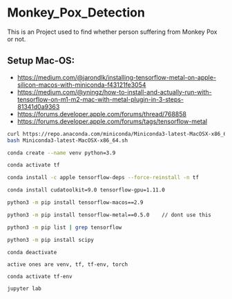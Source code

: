 # Monkey_Pox_Detection
This is an Project used to find whether person suffering from Monkey Pox or not.

## Setup Mac-OS:

 - https://medium.com/@jarondlk/installing-tensorflow-metal-on-apple-silicon-macos-with-miniconda-f43121fe3054
 - https://medium.com/@yningz/how-to-install-and-actually-run-with-tensorflow-on-m1-m2-mac-with-metal-plugin-in-3-steps-81341d0a9363
 - https://forums.developer.apple.com/forums/thread/768858
 - https://forums.developer.apple.com/forums/tags/tensorflow-metal

```bash
curl https://repo.anaconda.com/miniconda/Miniconda3-latest-MacOSX-x86_64.sh -o Miniconda3-latest-MacOSX-x86_64.sh
bash Miniconda3-latest-MacOSX-x86_64.sh

conda create --name venv python=3.9

conda activate tf

conda install -c apple tensorflow-deps --force-reinstall -n tf

conda install cudatoolkit=9.0 tensorflow-gpu=1.11.0

python3 -m pip install tensorflow-macos==2.9

python3 -m pip install tensorflow-metal==0.5.0    // dont use this

python3 -m pip list | grep tensorflow

python3 -m pip install scipy

conda deactivate
```

```
active ones are venv, tf, tf-env, torch

conda activate tf-env

jupyter lab
```
